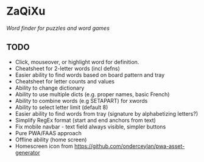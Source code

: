 # ZaQiXu #

*Word finder for puzzles and word games*

## TODO ##

* Click, mouseover, or highlight word for definition.
* Cheatsheet for 2-letter words (incl defns)
* Easier ability to find words based on board pattern and tray
* Cheatsheet for letter counts and values
* Ability to change dictionary 
* Ability to use multiple dicts (e.g. proper names, basic French)
* Ability to combine words (e.g SETAPART) for xwords
* Ability to select letter limit (default 8)
* Easier ability to find words from tray (signature by alphabetizing letters?)
* Simplify RegEx format (start and end anchors from text)
* Fix mobile navbar - text field always visible, simpler buttons
* Pure PWA/FAAS approach
* Offline ability (home screen)
* Homescreen icon from https://github.com/onderceylan/pwa-asset-generator